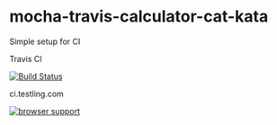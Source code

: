mocha-travis-calculator-cat-kata
================================

Simple setup for CI


  Travis CI
  
  [![Build Status](https://travis-ci.org/bivko/mocha-travis-calculator-cat-kata.png?branch=master)](https://travis-ci.org/bivko/mocha-travis-calculator-cat-kata)


  ci.testling.com

  [![browser support](https://ci.testling.com/bivko/mocha-travis-calculator-cat-kata.png)](https://ci.testling.com/bivko/mocha-travis-calculator-cat-kata)
